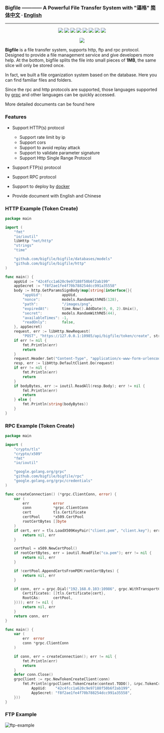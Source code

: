 ### Bigfile ———— A Powerful File Transfer System with "逼格" [简体中文](https://learnku.com/docs/bigfile) ∙ [English](https://bigfile.site)
----

<p align="center">
    <a href="https://travis-ci.org/bigfile/bigfile"><img src="https://travis-ci.org/bigfile/bigfile.svg?branch=master"/></a>
    <a href="https://codecov.io/gh/bigfile/bigfile"><img src="https://codecov.io/gh/bigfile/bigfile/branch/master/graph/badge.svg"/></a>
    <a href="https://godoc.org/github.com/bigfile/bigfile"><img src="https://godoc.org/github.com/bigfile/bigfile?status.svg"/></a>
    <a href="https://github.com/bigfile/bigfile"><img src="https://img.shields.io/badge/release-v1.0.8-blue"/></a>
    <a href="https://app.fossa.io/projects/git%2Bgithub.com%2Fbigfile%2Fbigfile?ref=badge_shield"><img src="https://app.fossa.io/api/projects/git%2Bgithub.com%2Fbigfile%2Fbigfile.svg?type=shield"/></a>
    <a href="https://goreportcard.com/report/github.com/bigfile/bigfile"><img src="https://goreportcard.com/badge/github.com/bigfile/bigfile"/></a>
    <a href="https://golangci.com/r/github.com/bigfile/bigfile"><img src="https://golangci.com/badges/github.com/bigfile/bigfile.svg"/></a>
    <a href="https://www.codetriage.com/bigfile/bigfile"><img src="https://www.codetriage.com/bigfile/bigfile/badges/users.svg"/></a>
</p>

<p align="center">
    <img src="https://bigfile.site/bigfile.png" />
</p>

**Bigfile** is a file transfer system, supports http, ftp and rpc protocol. Designed to provide a file management service and give developers more help. At the bottom, bigfile splits the file into small pieces of **1MB**, the same slice will only be stored once.

In fact, we built a file organization system based on the database. Here you can find familiar files and folders.

Since the rpc and http protocols are supported, those languages supported by [grpc](https://grpc.io/) and other languages can be quickly accessed.

More detailed documents can be found here

### Features

* Support HTTP(s) protocol

    * Support rate limit by ip
    * Support cors
    * Support to avoid replay attack
    * Support to validate parameter signature
    * Support Http Single Range Protocol

* Support FTP(s) protocol

* Support RPC protocol

* Support to deploy by [docker](https://hub.docker.com/r/bigfile/bigfile)

* Provide document with English and Chinese

### HTTP Example (Token Create)

```go
package main

import (
	"fmt"
	"io/ioutil"
	libHttp "net/http"
	"strings"
	"time"

	"github.com/bigfile/bigfile/databases/models"
	"github.com/bigfile/bigfile/http"
)

func main() {
	appUid := "42c4fcc1a620c9e97188f50b6f2ab199"
	appSecret := "f8f2ae1fe4f70b788254dcc991a35558"
	body := http.GetParamsSignBody(map[string]interface{}{
		"appUid":         appUid,
		"nonce":          models.RandomWithMd5(128),
		"path":           "/images/png",
		"expiredAt":      time.Now().AddDate(0, 0, 2).Unix(),
		"secret":         models.RandomWithMd5(44),
		"availableTimes": -1,
		"readOnly":       false,
	}, appSecret)
	request, err := libHttp.NewRequest(
		"POST", "https://127.0.0.1:10985/api/bigfile/token/create", strings.NewReader(body))
	if err != nil {
		fmt.Println(err)
		return
	}
	request.Header.Set("Content-Type", "application/x-www-form-urlencoded")
	resp, err := libHttp.DefaultClient.Do(request)
	if err != nil {
		fmt.Println(err)
		return
	}
	if bodyBytes, err := ioutil.ReadAll(resp.Body); err != nil {
		fmt.Println(err)
		return
	} else {
		fmt.Println(string(bodyBytes))
	}
}
```

### RPC Example (Token Create)

```go
package main

import (
	"crypto/tls"
	"crypto/x509"
	"fmt"
	"io/ioutil"

	"google.golang.org/grpc"
	"github.com/bigfile/bigfile/rpc"
	"google.golang.org/grpc/credentials"
)

func createConnection() (*grpc.ClientConn, error) {
	var (
		err           error
		conn          *grpc.ClientConn
		cert          tls.Certificate
		certPool      *x509.CertPool
		rootCertBytes []byte
	)
	if cert, err = tls.LoadX509KeyPair("client.pem", "client.key"); err != nil {
		return nil, err
	}

	certPool = x509.NewCertPool()
	if rootCertBytes, err = ioutil.ReadFile("ca.pem"); err != nil {
		return nil, err
	}

	if !certPool.AppendCertsFromPEM(rootCertBytes) {
		return nil, err
	}

	if conn, err = grpc.Dial("192.168.0.103:10986", grpc.WithTransportCredentials(credentials.NewTLS(&tls.Config{
		Certificates: []tls.Certificate{cert},
		RootCAs:      certPool,
	}))); err != nil {
		return nil, err
	}
	return conn, err
}

func main() {
	var (
		err  error
		conn *grpc.ClientConn
	)

	if conn, err = createConnection(); err != nil {
		fmt.Println(err)
		return
	}
	defer conn.Close()
	grpcClient := rpc.NewTokenCreateClient(conn)
    	fmt.Println(grpcClient.TokenCreate(context.TODO(), &rpc.TokenCreateRequest{
    		AppUid:    "42c4fcc1a620c9e97188f50b6f2ab199",
    		AppSecret: "f8f2ae1fe4f70b788254dcc991a35558",
    }))
}
```

### FTP Example

![ftp-example](https://bigfile.site/ftp-connect-succesfully.png)
